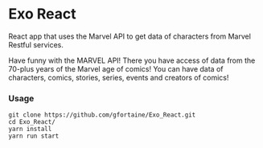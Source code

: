 Exo React
=====================

React app that uses the Marvel API to get data of characters from Marvel Restful services.

Have funny with the MARVEL API! There you have access of data from the 70-plus years of the Marvel age of comics! You can have data of characters, comics, stories, series, events and creators of comics!

### Usage

```
git clone https://github.com/gfortaine/Exo_React.git
cd Exo_React/
yarn install
yarn run start
```